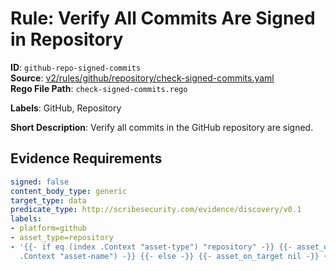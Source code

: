 # Rule: Verify All Commits Are Signed in Repository

**ID**: `github-repo-signed-commits`  
**Source**: [v2/rules/github/repository/check-signed-commits.yaml](scribe-public/sample-policies.git/v2/rules/github/repository/check-signed-commits.yaml)  
**Rego File Path**: `check-signed-commits.rego`  

**Labels**: GitHub, Repository

**Short Description**: Verify all commits in the GitHub repository are signed.

## Evidence Requirements

```yaml
signed: false
content_body_type: generic
target_type: data
predicate_type: http://scribesecurity.com/evidence/discovery/v0.1
labels:
- platform=github
- asset_type=repository
- '{{- if eq (index .Context "asset-type") "repository" -}} {{- asset_on_target (index
  .Context "asset-name") -}} {{- else -}} {{- asset_on_target nil -}} {{- end -}}'
```
